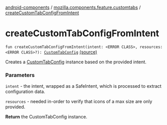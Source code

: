 [android-components](../index.md) / [mozilla.components.feature.customtabs](index.md) / [createCustomTabConfigFromIntent](./create-custom-tab-config-from-intent.md)

# createCustomTabConfigFromIntent

`fun createCustomTabConfigFromIntent(intent: <ERROR CLASS>, resources: <ERROR CLASS>?): `[`CustomTabConfig`](../mozilla.components.browser.session.tab/-custom-tab-config/index.md) [(source)](https://github.com/mozilla-mobile/android-components/blob/master/components/feature/customtabs/src/main/java/mozilla/components/feature/customtabs/CustomTabConfigHelper.kt#L84)

Creates a [CustomTabConfig](../mozilla.components.browser.session.tab/-custom-tab-config/index.md) instance based on the provided intent.

### Parameters

`intent` - the intent, wrapped as a SafeIntent, which is processed to extract configuration data.

`resources` - needed in-order to verify that icons of a max size are only provided.

**Return**
the CustomTabConfig instance.

